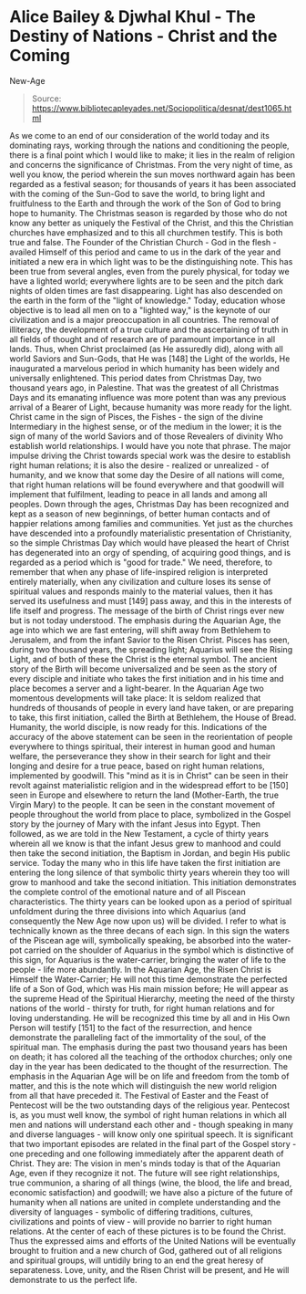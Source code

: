 # Alice Bailey & Djwhal Khul - The Destiny of Nations - Christ and the Coming
New-Age

> Source: https://www.bibliotecapleyades.net/Sociopolitica/desnat/dest1065.html

As we come to an end of our consideration of the world today and its dominating rays, working through the nations and conditioning the people, there is a final point which I would like to make; it lies in the realm of religion and concerns the significance of Christmas. From the very night of time, as well you know, the period wherein the sun moves northward again has been regarded as a festival season; for thousands of years it has been associated with the coming of the Sun-God to save the world, to bring light and fruitfulness to the Earth and through the work of the Son of God to bring hope to humanity. The Christmas season is regarded by those who do not know any better as uniquely the Festival of the Christ, and this the Christian churches have emphasized and to this all churchmen testify. This is both true and false. The Founder of the Christian Church - God in the flesh - availed Himself of this period and came to us in the dark of the year and initiated a new era in which light was to be the distinguishing note. This has been true from several angles, even from the purely physical, for today we have a lighted world; everywhere lights are to be seen and the pitch dark nights of olden times are fast disappearing. Light has also descended on the earth in the form of the "light of knowledge." Today, education whose objective is to lead all men on to a "lighted way," is the keynote of our civilization and is a major preoccupation in all countries. The removal of illiteracy, the development of a true culture and the ascertaining of truth in all fields of thought and of research are of paramount importance in all lands.
Thus, when Christ proclaimed (as He assuredly did), along with all world Saviors and Sun-Gods, that He was [148] the Light of the worlds, He inaugurated a marvelous period in which humanity has been widely and universally enlightened. This period dates from Christmas Day, two thousand years ago, in Palestine. That was the greatest of all Christmas Days and its emanating influence was more potent than was any previous arrival of a Bearer of Light, because humanity was more ready for the light. Christ came in the sign of Pisces, the Fishes - the sign of the divine Intermediary in the highest sense, or of the medium in the lower; it is the sign of many of the world Saviors and of those Revealers of divinity Who establish world relationships. I would have you note that phrase. The major impulse driving the Christ towards special work was the desire to establish right human relations; it is also the desire - realized or unrealized - of humanity, and we know that some day the Desire of all nations will come, that right human relations will be found everywhere and that goodwill will implement that fulfilment, leading to peace in all lands and among all peoples.
Down through the ages, Christmas Day has been recognized and kept as a season of new beginnings, of better human contacts and of happier relations among families and communities. Yet just as the churches have descended into a profoundly materialistic presentation of Christianity, so the simple Christmas Day which would have pleased the heart of Christ has degenerated into an orgy of spending, of acquiring good things, and is regarded as a period which is "good for trade." We need, therefore, to remember that when any phase of life-inspired religion is interpreted entirely materially, when any civilization and culture loses its sense of spiritual values and responds mainly to the material values, then it has served its usefulness and must [149] pass away, and this in the interests of life itself and progress.
The message of the birth of Christ rings ever new but is not today understood. The emphasis during the Aquarian Age, the age into which we are fast entering, will shift away from Bethlehem to Jerusalem, and from the infant Savior to the Risen Christ. Pisces has seen, during two thousand years, the spreading light; Aquarius will see the Rising Light, and of both of these the Christ is the eternal symbol.
The ancient story of the Birth will become universalized and be seen as the story of every disciple and initiate who takes the first initiation and in his time and place becomes a server and a light-bearer. In the Aquarian Age two momentous developments will take place:
It is seldom realized that hundreds of thousands of people in every land have taken, or are preparing to take, this first initiation, called the Birth at Bethlehem, the House of Bread. Humanity, the world disciple, is now ready for this. Indications of the accuracy of the above statement can be seen in the reorientation of people everywhere to things spiritual, their interest in human good and human welfare, the perseverance they show in their search for light and their longing and desire for a true peace, based on right human relations, implemented by goodwill. This "mind as it is in Christ" can be seen in their revolt against materialistic religion and in the widespread effort to be [150] seen in Europe and elsewhere to return the land (Mother-Earth, the true Virgin Mary) to the people. It can be seen in the constant movement of people throughout the world from place to place, symbolized in the Gospel story by the journey of Mary with the infant Jesus into Egypt.
Then followed, as we are told in the New Testament, a cycle of thirty years wherein all we know is that the infant Jesus grew to manhood and could then take the second initiation, the Baptism in Jordan, and begin His public service. Today the many who in this life have taken the first initiation are entering the long silence of that symbolic thirty years wherein they too will grow to manhood and take the second initiation. This initiation demonstrates the complete control of the emotional nature and of all Piscean characteristics. The thirty years can be looked upon as a period of spiritual unfoldment during the three divisions into which Aquarius (and consequently the New Age now upon us) will be divided. I refer to what is technically known as the three decans of each sign. In this sign the waters of the Piscean age will, symbolically speaking, be absorbed into the water-pot carried on the shoulder of Aquarius in the symbol which is distinctive of this sign, for Aquarius is the water-carrier, bringing the water of life to the people - life more abundantly.
In the Aquarian Age, the Risen Christ is Himself the Water-Carrier; He will not this time demonstrate the perfected life of a Son of God, which was His main mission before; He will appear as the supreme Head of the Spiritual Hierarchy, meeting the need of the thirsty nations of the world - thirsty for truth, for right human relations and for loving understanding. He will be recognized this time by all and in His Own Person will testify [151] to the fact of the resurrection, and hence demonstrate the paralleling fact of the immortality of the soul, of the spiritual man. The emphasis during the past two thousand years has been on death; it has colored all the teaching of the orthodox churches; only one day in the year has been dedicated to the thought of the resurrection. The emphasis in the Aquarian Age will be on life and freedom from the tomb of matter, and this is the note which will distinguish the new world religion from all that have preceded it.
The Festival of Easter and the Feast of Pentecost will be the two outstanding days of the religious year. Pentecost is, as you must well know, the symbol of right human relations in which all men and nations will understand each other and - though speaking in many and diverse languages - will know only one spiritual speech.
It is significant that two important episodes are related in the final part of the Gospel story - one preceding and one following immediately after the apparent death of Christ. They are:
The vision in men's minds today is that of the Aquarian Age, even if they recognize it not. The future will see right relationships, true communion, a sharing of all things (wine, the blood, the life and bread, economic satisfaction) and goodwill; we have also a picture of the future of humanity when all nations are united in complete understanding and the diversity of languages - symbolic of differing traditions, cultures, civilizations and points of view - will provide no barrier to right human relations. At the center of each of these pictures is to be found the Christ. Thus the expressed aims and efforts of the United Nations will be eventually brought to fruition and a new church of God, gathered out of all religions and spiritual groups, will untidily bring to an end the great heresy of separateness. Love, unity, and the Risen Christ will be present, and He will demonstrate to us the perfect life.
